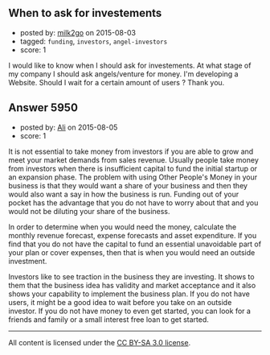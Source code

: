 ## When to ask for investements

- posted by: [milk2go](https://stackexchange.com/users/6638344/milk2go) on 2015-08-03
- tagged: `funding`, `investors`, `angel-investors`
- score: 1

I would like to know when I should ask for investements. At what stage of my company I should ask angels/venture for money. I'm developing a Website. Should I wait for a certain amount of users ? Thank you.


## Answer 5950

- posted by: [Ali](https://stackexchange.com/users/2815644/ali) on 2015-08-05
- score: 1

It is not essential to take money from investors if you are able to grow and meet your market demands from sales revenue. Usually people take money from investors when there is insufficient capital to fund the initial startup or an expansion phase. The problem with using Other People's Money in your business is that they would want a share of your business and then they would also want a say in how the business is run. Funding out of your pocket has the advantage that you do not have to worry about that and you would not be diluting your share of the business. 

In order to determine when you would need the money, calculate the monthly revenue  forecast, expense forecasts and asset expenditure. If you find that you do not have the capital to fund an essential unavoidable part of your plan or cover expenses, then that is when you would need an outside investment. 

Investors like to see traction in the business they are investing. It shows to them that the business idea has validity and market acceptance and it also shows your capability to implement the business plan. If you do not have users, it might be a good idea to wait before you take on an outside investor. If you do not have money to even get started, you can look for a friends and family or a small interest free loan to get started.





---

All content is licensed under the [CC BY-SA 3.0 license](https://creativecommons.org/licenses/by-sa/3.0/).
